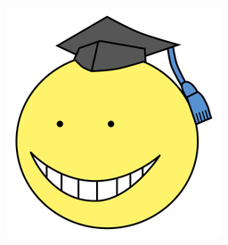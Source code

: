 <div align="center">
	<a href="https://github.com/ahaoboy/koro-sensei-logo">
		<img src="logo.svg">
	</a>
</div>
